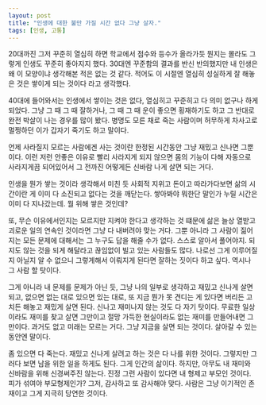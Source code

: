 ```yaml
---
layout: post
title: "인생에 대한 불만 가질 시간 없다 그냥 살자."
tags: [인생, 고통]
---
```


20대까진 그저 꾸준히 열심히 하면 학교에서 점수와 등수가 올라가듯 뭔지는 몰라도 그렇게 인생도 꾸준히 좋아지지 했다. 30대엔 꾸준함의 결과를 반신 반의했지만 내 인생은 왜 이 모양이냐 생각해본 적은 없는 것 같다. 적어도 이 시절엔 열심히 성실하게 잘 해놓은 것은 쌓이게 되는 것이다 라고 생각했다. 

40대에 들어와서는 인생에서 쌓이는 것은 없다, 열심히고 꾸준히고 다 의미 없구나 하게 되었다. 그냥 그 때 그 때 잘하거나, 그 때 그 때 운이 좋으면 횡재하기도 하고 그 반대로 완전 박살이 나는 경우를 많이 봤다. 병명도 모른 채로 죽는 사람이며 허무하게 차사고로 멀쩡하던 이가 갑자기 죽기도 하고 말이다. 

언제 사라질지 모르는 사람에겐 사는 것이란 한정된 시간동안 그냥 재밌고 신나면 그뿐이다. 이런 저런 안좋은 이유로 빨리 사라지게 되지 않으면 몸의 기능이 다해 자동으로 사라지게끔 되어있어서 그 전까진 어떻게든 신바람 나게 살면 되는 거다. 

인생을 뭔가 쌓는 것이라 생각해서 미친 듯 사회적 지위고 돈이고 따라가다보면 삶의 시간이란 게 이미 다 소진되고 없다는 것을 깨닫는다. 쌓아봐야 뭐한단 말인가 누릴 시간은 이미 다 지나갔는데. 뭘 위해 쌓은 것인데?

또, 무슨 이유에서인지는 모르지만 지켜야 한다고 생각하는 것 떄문에 삶은 늘상 열받고 괴로운 일의 연속인 것이라면 그냥 다 내버려야 맞는 거다. 그뿐 아니라 그 사람이 짊어지는 모든 문제에 대해서는 그 누구도 답을 해줄 수가 없다. 스스로 알아서 풀어야지. 되지도 않는 것을 되게 해달라고 끊임없이 빌고 있는 사람들도 많다. 나로선 그게 이루어질지 아닐지 알 수 없으니 그렇게해서 이뤄지게 된다면 잘하는 짓이다 하고 싶다. 역시나 그 사람 할 탓이다. 

그게 아니라 내 문제를 문제가 아닌 듯, 그냥 나의 일부로 생각하고 재밌고 신나게 살면되고, 없으면 없는 대로 있으면 있는 대로, 또 지금 뭔가 못 견디는 게 있다면 버리든 고치든 해놓고 재밌게 살면 된다. 신나고 재미나지 않는 것도 다 자기 탓이다. 무료한 일상이라도 재미를 찾고 살면 그만이고 절망 가득한 현실이라도 없는 재미를 만들어내면 그만이다. 과거도 없고 미래는 모르는 거다. 그냥 지금을 살면 되는 것이다. 살아갈 수 있는 동안엔 말이다. 

좀 있으면 다 죽는다. 재밌고 신나게 살려고 하는 것은 다 나를 위한 것이다. 그렇지만 그러다 보면 남을 위한 일을 하게도 된다. 그게 인간의 삶이다. 하지만, 아무도 내 재미와 신바람을 위해 신경써주진 않는다. 진정 그런 사람이 있다면 내 형제고 부모인 것이다. 피가 섞여야 부모형제인가? 그저, 감사하고 또 감사해야 맞다. 사람은 그냥 이기적인 존재이고 그게 지극히 당연한 것이다. 

